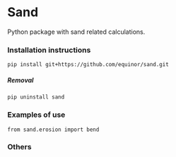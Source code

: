 # Sand
Python package with sand related calculations.

### Installation instructions
```
pip install git+https://github.com/equinor/sand.git
```
##### Removal

```
pip uninstall sand
```

### Examples of use
```
from sand.erosion import bend
```

### Others